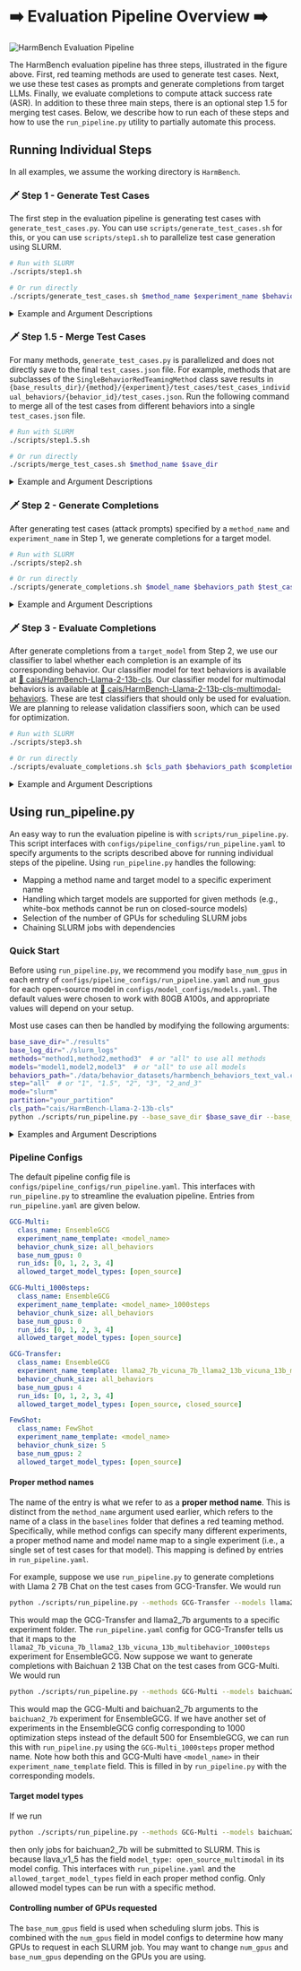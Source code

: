 # ➡️ Evaluation Pipeline Overview ➡️

<img src="../assets/eval_pipeline-1.png" alt="HarmBench Evaluation Pipeline"/>

The HarmBench evaluation pipeline has three steps, illustrated in the figure above. First, red teaming methods are used to generate test cases. Next, we use these test cases as prompts and generate completions from target LLMs. Finally, we evaluate completions to compute attack success rate (ASR). In addition to these three main steps, there is an optional step 1.5 for merging test cases. Below, we describe how to run each of these steps and how to use the `run_pipeline.py` utility to partially automate this process.

## Running Individual Steps

In all examples, we assume the working directory is `HarmBench`.

### 🗡️ Step 1 - Generate Test Cases

The first step in the evaluation pipeline is generating test cases with `generate_test_cases.py`. You can use `scripts/generate_test_cases.sh` for this, or you can use `scripts/step1.sh` to parallelize test case generation using SLURM.

```bash
# Run with SLURM
./scripts/step1.sh

# Or run directly
./scripts/generate_test_cases.sh $method_name $experiment_name $behaviors_path $save_dir $start_idx $end_idx  $behavior_ids_subset $run_id $overwrite $verbose
```

<details><summary> Example and Argument Descriptions </summary><p>

```bash
# Make sure your environment has enough GPUs for the model and attack

base_save_dir="results"
method_name="GCG"
experiment_name="vicuna_13b_v1_5"
behaviors_path="./data/harmbench_behaviors_text_val.csv"
save_dir="${base_save_dir}/${method_name}/${experiment_name}/test_cases"
start_idx=0
end_idx=20 # first 20 validation behaviors
behavior_ids_subset=""
run_id=""
overwrite="False"
verbose="False"

./scripts/generate_test_cases.sh $method_name $experiment_name $behaviors_path $save_dir $start_idx $end_idx $behavior_ids_subset $run_id
```

The arguments to `generate_test_cases.sh` are:
- `method_name`: The name of the class defining a red teaming method, e.g., `GCG` or `ZeroShot`. The available options are in the `_method_mapping` dictionary in `baselines/__init__.py`.
- `experiment_name`: The name of an experiment for the given method, e.g., the `mixtral_attacker_llm` experiment for the `ZeroShot` method. Options are defined in `configs/methods_config/{method_name}_config.yaml` for each method name. For more information, see the [method config docs](./docs/configs.md).
- `behaviors_path`: The path to the behavior dataset CSV file.
- `save_dir`: The path to the directory for saving test cases. By convention, we use `{base_save_dir}/${method_name}/${experiment_name}/test_cases` for a given `base_save_dir`.
- `start_idx` and `end_idx`: Indices that specify a subset of behaviors to pass into the `generate_test_cases` method. These are the primary way that we generate test cases in parallel. The range is inclusive on the left and exclusive on the right; `start_idx=0` and `end_idx=20` will select the first 20 test cases out of the full dataset.
- `behavior_ids_subset`: A comma-separated list of behavior IDs or a path to a text file with newline-separated behavior IDs. This is an alternate way to specify a subset of behaviors. If provided, this argument overrides `start_idx` and `end_idx`. This can be useful for filling in gaps in results.
- `run_id`: An optional integer that allows saving multiple test cases generated with the same config. This is useful if you want to add more test cases for behaviors later on. It also allows parallelizing test case generation for methods that jointly optimize over all test cases, e.g., EnsembleGCG.
- `overwrite`: Whether to overwrite test cases. If set to "True", test case files will be overwritten. If set to "False", we check whether an output file already exists and skip generating the output file if it exists.
- `verbose`: A flag passed to `generate_test_cases`, which red teaming methods can use to print out intermediate results.

</p></details>

### 🗡️ Step 1.5 - Merge Test Cases
For many methods, `generate_test_cases.py` is parallelized and does not directly save to the final `test_cases.json` file. For example, methods that are subclasses of the `SingleBehaviorRedTeamingMethod` class save results in `{base_results_dir}/{method}/{experiment}/test_cases/test_cases_individual_behaviors/{behavior_id}/test_cases.json`. Run the following command to merge all of the test cases from different behaviors into a single `test_cases.json` file.

```bash
# Run with SLURM
./scripts/step1.5.sh

# Or run directly
./scripts/merge_test_cases.sh $method_name $save_dir
```
<details><summary> Example and Argument Descriptions </summary><p>

```bash
# Your save_dir from Step 1
base_save_dir="results"
method_name="GCG"
experiment="vicuna_13b_v1_5"
save_dir="$base_save_dir/$method/$experiment/test_cases"

./scripts/merge_test_cases.sh $method_name $save_dir
```

The arguments to `merge_test_cases.sh` are:
- `method_name`: The name of the class defining a red teaming method, e.g., `GCG` or `ZeroShot`. The available options are in the `_method_mapping` dictionary in `baselines/__init__.py`.
- `save_dir`: The path to the directory for saving test cases. By convention, we use `{base_save_dir}/${method_name}/${experiment_name}/test_cases` for a given `base_save_dir`.

</p></details>


### 🗡️ Step 2 - Generate Completions

After generating test cases (attack prompts) specified by a `method_name` and `experiment_name` in Step 1, we generate completions for a target model.

```bash
# Run with SLURM
./scripts/step2.sh

# Or run directly
./scripts/generate_completions.sh $model_name $behaviors_path $test_cases_path $save_path $max_new_tokens $incremental_update
```

<details><summary> Example and Argument Descriptions </summary><p>

```bash
# Make sure your environment has enough GPUs for the model
base_save_dir="results"

# Often, the experiment name will be the same as the model name. It can be different for transfer attacks.
method_name="GCG"
experiment_name="vicuna_13b_v1_5" 
model_name="vicuna_13b_v1_5" # from configs/model_configs/models.yaml
behaviors_path="./data/behavior_datasets/harmbench_behaviors_text_val.csv"
max_new_tokens=512
incremental_update="False"

experiment_dir="$base_save_dir/$method_name/$experiment_name"
test_cases_path="$experiment_dir/test_cases/test_cases.json"
save_path="$experiment_dir/completions/${model_name}.json"

./scripts/generate_completions.sh $model_name $behaviors_path $test_cases_path $save_path $max_new_tokens $incremental_update
```

The arguments to `generate_completions.sh` are:
- `model_name`: The name of a target LLM or multimodal model. The available options are in `configs/model_configs/models.yaml`.
- `behaviors_path`: The path to the behavior dataset CSV file.
- `test_cases_path`: The path to the saved test cases to use for generating completions.
- `save_path`: The path to save completions to.
- `max_new_tokens`: The number of tokens to generate with the target model. We use `max_new_tokens=512` for all experiments. Using a different number of tokens can make results hard to compare, so we recommend using the same value as the baselines one compares to.
- `incremental_update`: Whether to only generate completions for behaviors that are not already in the output completions file. This is useful when adding your own behaviors, since generating redundant completions with closed-source models can be costly for some attacks.
</p></details>

### 🗡️ Step 3 - Evaluate Completions

After generate completions from a `target_model` from Step 2, we use our classifier to label whether each completion is an example of its corresponding behavior. Our classifier model for text behaviors is available at [🤗 cais/HarmBench-Llama-2-13b-cls](https://huggingface.co/cais/HarmBench-Llama-2-13b-cls). Our classifier model for multimodal behaviors is available at [🤗 cais/HarmBench-Llama-2-13b-cls-multimodal-behaviors](https://huggingface.co/cais/HarmBench-Llama-2-13b-cls). These are test classifiers that should only be used for evaluation. We are planning to release validation classifiers soon, which can be used for optimization.

```bash
# Run with SLURM
./scripts/step3.sh

# Or run directly
./scripts/evaluate_completions.sh $cls_path $behaviors_path $completions_path $save_path
```

<details><summary> Example and Argument Descriptions </summary><p>

```bash
# Make sure your environment has enough GPUs for the classifier (Llama 2 13B)
base_save_dir="results"

method_name="GCG"
# Often, the experiment name will be the same as the model name. It can be different for transfer attacks.
experiment_name="vicuna_13b_v1_5" 
model_name="vicuna_13b_v1_5" # from configs/model_configs/models.yaml

cls_path="cais/HarmBench-Llama-2-13b-cls"
behaviors_path="./data/behavior_datasets/harmbench_behaviors_text_val.csv"
completions_path="$base_save_dir/$method/$experiment/completions/$model.json" # output file from Step 2
save_path="$base_save_dir/$method/$experiment/results/$model.json"

./scripts/evaluate_completions.sh $cls_path $behaviors_path $completions_path $save_path

```

The arguments to `generate_completions.sh` are:
- `cls_path`: The path to the classifier used for computing attack success rate (ASR).
- `behaviors_path`: The path to the behavior dataset CSV file.
- `completions_path`: The path to the JSON file saved by `generate_completions.sh`.
- `save_path`: The path to save classification results to.

</p></details>


## Using run_pipeline.py

An easy way to run the evaluation pipeline is with `scripts/run_pipeline.py`. This script interfaces with `configs/pipeline_configs/run_pipeline.yaml` to specify arguments to the scripts described above for running individual steps of the pipeline. Using `run_pipeline.py` handles the following:
- Mapping a method name and target model to a specific experiment name
- Handling which target models are supported for given methods (e.g., white-box methods cannot be run on closed-source models)
- Selection of the number of GPUs for scheduling SLURM jobs
- Chaining SLURM jobs with dependencies

### Quick Start
Before using `run_pipeline.py`, we recommend you modify `base_num_gpus` in each entry of `configs/pipeline_configs/run_pipeline.yaml` and `num_gpus` for each open-source model in `configs/model_configs/models.yaml`. The default values were chosen to work with 80GB A100s, and appropriate values will depend on your setup.

Most use cases can then be handled by modifying the following arguments:

```bash
base_save_dir="./results"
base_log_dir="./slurm_logs"
methods="method1,method2,method3"  # or "all" to use all methods
models="model1,model2,model3"  # or "all" to use all models
behaviors_path="./data/behavior_datasets/harmbench_behaviors_text_val.csv"
step="all"  # or "1", "1.5", "2", "3", "2_and_3"
mode="slurm"
partition="your_partition"
cls_path="cais/HarmBench-Llama-2-13b-cls"
python ./scripts/run_pipeline.py --base_save_dir $base_save_dir --base_log_dir $base_log_dir --methods $methods --models $models --behaviors_path $behaviors_path --step $step --mode $mode --partition $partition --cls_path $cls_path
```

<details><summary> Examples and Argument Descriptions </summary><p>

```bash
# Run GCG against all compatible models using a SLURM cluster
python ./scripts/run_pipeline.py --methods GCG --models all --step all --mode slurm

# Run all compatible attacks against Llama 2 7B Chat using a SLURM cluster
python ./scripts/run_pipeline.py --methods all --models llama2_7b --step all --mode slurm

# ---

# Generate test cases for a subset of methods and models using a SLURM cluster
python ./scripts/run_pipeline.py --methods ZeroShot,PEZ,TAP --models baichuan2_7b,mistral_7b,llama2_70b --step 1 --mode slurm

# Merge test cases for the above methods on a local machine
python ./scripts/run_pipeline.py --methods ZeroShot,PEZ,TAP --models baichuan2_7b,mistral_7b,llama2_70b --step 1.5 --mode local

# Generate and evaluate completions for the above methods and models using a SLURM cluster
python ./scripts/run_pipeline.py --methods ZeroShot,PEZ,TAP --models baichuan2_7b,mistral_7b,llama2_70b --step 2_and_3 --mode slurm
```

Arguments to `run_pipeline.py` that are used in all steps of the evaluation pipeline are:
- `base_save_dir`: The base directory for saving test cases, completions, and results for a specific set of behaviors. Specific test cases and results are saved in `base_save_dir/{method_name}/{experiment_name}`
- `base_log_dir`: The base directory for saving slurm logs when using `mode="slurm"`. Specific logs are saved in `base_log_dir/{method_name}/{experiment_name}`.
- `pipeline_config_path`: The path to the pipeline config to use. Defaults to `./configs/pipeline_configs/run_pipeline.yaml`.
- `models_config_path`: The path to the model config to use. Defaults to `./configs/model_configs/models.yaml`.
- `methods`: A string formatted as a comma-separated list of proper method names (proper method names are the entries in `run_pipeline.yaml`).
- `models`: A string formatted as a comma-separated list of model names (options are in `models_config_path`)
- `behaviors_path`: The path to the behavior dataset CSV file.
- `step`: The step of the pipeline to run. Available options are "all", "1", "1.5", "2", "3", and "2_and_3". This must be a string.
- `mode`: Whether to run the pipeline by submitting SLURM jobs or running scripts locally. In the `slurm` mode, jobs are submitted with appropriate dependencies. In the `local` mode, steps of the pipeline are sequentially run on the current machine. In the `local_parallel` mode, we use Ray and `CUDA_VISIBLE_DEVICES` to simulate a miniature cluster. We recommend using the `slurm` mode (or submitting a PR for a different cluster manager) to enable parallelizing test case generation across multiple machines. For a single machine (e.g., an AWS instance), `local_parallel` mode can parallelize the pipeline across the different GPUs on the machine without needing to set up Slurm.
- `partition`: The partition to use when submitting SLURM jobs

Arguments that are only used in step 1 of the evaluation pipeline are:
- `behavior_ids_subset`: An optional comma-separated list of behavior IDs, or a path to a newline-separated list of behavior IDs. If provided, test cases will only be generated for the specified behaviors. This is useful for filling in missing results.
- `overwrite`: Whether to overwrite test cases. If set to "True", test case files will be overwritten. If set to "False", we check whether test cases already exist and skip generating them if so.
- `verbose`: A flag passed to `generate_test_cases`, which red teaming methods can use to print out intermediate results.

Arguments that are only used in step 2 of the evaluation pipeline are:
- `max_new_tokens`: The number of tokens to generate with target models. We use `max_new_tokens=512` for all experiments. Using a different number of tokens can make results hard to compare, so we recommend using the same value as the baselines one compares to.
- `incremental_update`: Whether to only generate completions for behaviors that are not already in the output completions files. This is useful when adding your own behaviors, since generating redundant completions with closed-source models can be costly for some attacks.

Arguments that are only used in step 3 of the evaluation pipeline are:
- `cls_path`: The path to the classifier used for computing attack success rate (ASR).

</p></details>

### Pipeline Configs

The default pipeline config file is `configs/pipeline_configs/run_pipeline.yaml`. This interfaces with `run_pipeline.py` to streamline the evaluation pipeline. Entries from `run_pipeline.yaml` are given below.
```yaml
GCG-Multi:
  class_name: EnsembleGCG
  experiment_name_template: <model_name>
  behavior_chunk_size: all_behaviors
  base_num_gpus: 0
  run_ids: [0, 1, 2, 3, 4]
  allowed_target_model_types: [open_source]

GCG-Multi_1000steps:
  class_name: EnsembleGCG
  experiment_name_template: <model_name>_1000steps
  behavior_chunk_size: all_behaviors
  base_num_gpus: 0
  run_ids: [0, 1, 2, 3, 4]
  allowed_target_model_types: [open_source]

GCG-Transfer:
  class_name: EnsembleGCG
  experiment_name_template: llama2_7b_vicuna_7b_llama2_13b_vicuna_13b_multibehavior_1000steps
  behavior_chunk_size: all_behaviors
  base_num_gpus: 4
  run_ids: [0, 1, 2, 3, 4]
  allowed_target_model_types: [open_source, closed_source]

FewShot:
  class_name: FewShot
  experiment_name_template: <model_name>
  behavior_chunk_size: 5
  base_num_gpus: 2
  allowed_target_model_types: [open_source]
```

#### Proper method names

The name of the entry is what we refer to as a **proper method name**. This is distinct from the `method_name` argument used earlier, which refers to the name of a class in the `baselines` folder that defines a red teaming method. Specifically, while method configs can specify many different experiments, a proper method name and model name map to a single experiment (i.e., a single set of test cases for that model). This mapping is defined by entries in `run_pipeline.yaml`.

For example, suppose we use `run_pipeline.py` to generate completions with Llama 2 7B Chat on the test cases from GCG-Transfer. We would run
```bash
python ./scripts/run_pipeline.py --methods GCG-Transfer --models llama2_7b --step 2 --mode slurm
```

This would map the GCG-Transfer and llama2_7b arguments to a specific experiment folder. The `run_pipeline.yaml` config for GCG-Transfer tells us that it maps to the `llama2_7b_vicuna_7b_llama2_13b_vicuna_13b_multibehavior_1000steps` experiment for EnsembleGCG. Now suppose we want to generate completions with Baichuan 2 13B Chat on the test cases from GCG-Multi. We would run

```bash
python ./scripts/run_pipeline.py --methods GCG-Multi --models baichuan2_7b --step 2 --mode slurm
```

This would map the GCG-Multi and baichuan2_7b arguments to the `baichuan2_7b` experiment for EnsembleGCG. If we have another set of experiments in the EnsembleGCG config corresponding to 1000 optimization steps instead of the default 500 for EnsembleGCG, we can run this with `run_pipeline.py` using the `GCG-Multi_1000steps` proper method name. Note how both this and GCG-Multi have `<model_name>` in their `experiment_name_template` field. This is filled in by `run_pipeline.py` with the corresponding models.

#### Target model types
If we run

```bash
python ./scripts/run_pipeline.py --methods GCG-Multi --models baichuan2_7b,llava_v1_5 --step 2 --mode slurm
```
then only jobs for baichuan2_7b will be submitted to SLURM. This is because llava_v1_5 has the field `model_type: open_source_multimodal` in its model config. This interfaces with `run_pipeline.yaml` and the `allowed_target_model_types` field in each proper method config. Only allowed model types can be run with a specific method.

#### Controlling number of GPUs requested
The `base_num_gpus` field is used when scheduling slurm jobs. This is combined with the `num_gpus` field in model configs to determine how many GPUs to request in each SLURM job. You may want to change `num_gpus` and `base_num_gpus` depending on the GPUs you are using.
